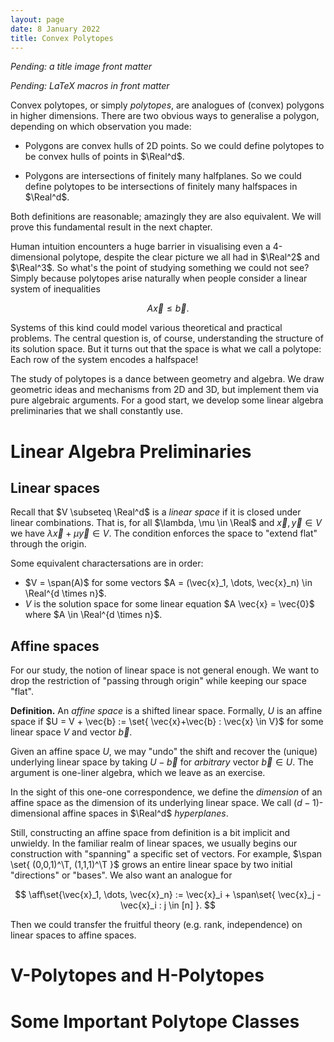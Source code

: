 ```yaml
---
layout: page
date: 8 January 2022
title: Convex Polytopes
---
```


*Pending: a title image front matter*

*Pending: LaTeX macros in front matter*

$\newcommand{\span}{\operatorname{span}}
\newcommand{\aff}{\operatorname{aff}}
\renewcommand{\vec}[1]{\mathbf{#1}}$
Convex polytopes, or simply *polytopes*, are analogues of (convex) polygons in higher dimensions. There are two obvious ways to generalise a polygon, depending on which observation you made:

- Polygons are convex hulls of 2D points. So we could define polytopes to be convex hulls of points in $\Real^d$.

- Polygons are intersections of finitely many halfplanes. So we could define polytopes to be intersections of finitely many halfspaces in $\Real^d$.

Both definitions are reasonable; amazingly they are also equivalent. We will prove this fundamental result in the next chapter.

Human intuition encounters a huge barrier in visualising even a 4-dimensional polytope, despite the clear picture we all had in $\Real^2$ and $\Real^3$. So what's the point of studying something we could not see? Simply because polytopes arise naturally when people consider a linear system of inequalities

$$ A \vec{x} \leq \vec{b}. $$

Systems of this kind could model various theoretical and practical problems. The central question is, of course, understanding the structure of its solution space. But it turns out that the space is what we call a polytope: Each row of the system encodes a halfspace!

The study of polytopes is a dance between geometry and algebra. We draw geometric ideas and mechanisms from 2D and 3D, but implement them via pure algebraic arguments. For a good start, we develop some linear algebra preliminaries that we shall constantly use.

# Linear Algebra Preliminaries

## Linear spaces

Recall that $V \subseteq \Real^d$ is a *linear space* if it is closed under linear combinations. That is, for all $\lambda, \mu \in \Real$ and $\vec{x}, \vec{y} \in V$ we have $\lambda \vec{x} + \mu \vec{y} \in V$. The condition enforces the space to "extend flat" through the origin.

Some equivalent charactersations are in order:

- $V = \span(A)$ for some vectors $A = (\vec{x}_1, \dots, \vec{x}_n) \in \Real^{d \times n}$.
- $V$ is the solution space for some linear equation $A \vec{x} = \vec{0}$ where $A \in \Real^{d \times n}$.

## Affine spaces

For our study, the notion of linear space is not general enough. We want to drop the restriction of "passing through origin" while keeping our space "flat".

**Definition.** An *affine space* is a shifted linear space. Formally, $U$ is an affine space if $U = V + \vec{b} := \set{ \vec{x}+\vec{b} : \vec{x} \in V}$
for some linear space $V$ and vector $\vec{b}$.

Given an affine space $U$, we may "undo" the shift and recover the (unique) underlying linear space by taking $U - \vec{b}$ for *arbitrary* vector $\vec{b} \in U$. The argument is one-liner algebra, which we leave as an exercise.

In the sight of this one-one correspondence, we define the *dimension* of an affine space as the dimension of its underlying linear space. We call $(d-1)$-dimensional affine spaces in $\Real^d$ *hyperplanes*.

Still, constructing an affine space from definition is a bit implicit and unwieldy. In the familiar realm of linear spaces, we usually begins our construction with "spanning" a specific set of vectors. For example, $\span \set{ (0,0,1)^\T, (1,1,1)^\T }$ grows an entire linear space by two initial "directions" or "bases". We also want an analogue for

$$ \aff\set{\vec{x}_1, \dots, \vec{x}_n} := \vec{x}_i + \span\set{ \vec{x}_j - \vec{x}_i : j \in [n] }. $$




Then we could transfer the fruitful theory (e.g. rank, independence) on linear spaces to affine spaces.


# V-Polytopes and H-Polytopes


# Some Important Polytope Classes
